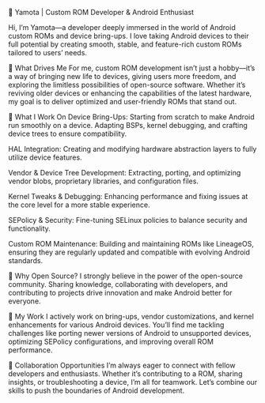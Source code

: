 🌟 Yamota | Custom ROM Developer & Android Enthusiast

Hi, I’m Yamota—a developer deeply immersed in the world of Android custom ROMs and device bring-ups. I love taking Android devices to their full potential by creating smooth, stable, and feature-rich custom ROMs tailored to users’ needs.

🚀 What Drives Me
For me, custom ROM development isn’t just a hobby—it’s a way of bringing new life to devices, giving users more freedom, and exploring the limitless possibilities of open-source software. Whether it’s reviving older devices or enhancing the capabilities of the latest hardware, my goal is to deliver optimized and user-friendly ROMs that stand out.

🔧 What I Work On
Device Bring-Ups: Starting from scratch to make Android run smoothly on a device. Adapting BSPs, kernel debugging, and crafting device trees to ensure compatibility.

HAL Integration: Creating and modifying hardware abstraction layers to fully utilize device features.

Vendor & Device Tree Development: Extracting, porting, and optimizing vendor blobs, proprietary libraries, and configuration files.

Kernel Tweaks & Debugging: Enhancing performance and fixing issues at the core level for a more stable experience.

SEPolicy & Security: Fine-tuning SELinux policies to balance security and functionality.

Custom ROM Maintenance: Building and maintaining ROMs like LineageOS, ensuring they are regularly updated and compatible with evolving Android standards.

🌟 Why Open Source?
I strongly believe in the power of the open-source community. Sharing knowledge, collaborating with developers, and contributing to projects drive innovation and make Android better for everyone.

📂 My Work
I actively work on bring-ups, vendor customizations, and kernel enhancements for various Android devices. You’ll find me tackling challenges like porting newer versions of Android to unsupported devices, optimizing SEPolicy configurations, and improving overall ROM performance.

🤝 Collaboration Opportunities
I’m always eager to connect with fellow developers and enthusiasts. Whether it’s contributing to a ROM, sharing insights, or troubleshooting a device, I’m all for teamwork. Let’s combine our skills to push the boundaries of Android development.
